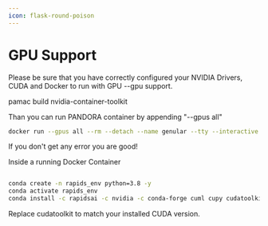 ```yaml
---
icon: flask-round-poison
---
```


# GPU Support

Please be sure that you have correctly configured your NVIDIA Drivers, CUDA and Docker to run with GPU --gpu support.&#x20;

pamac build nvidia-container-toolkit

Than you can run PANDORA container by appending "--gpus all"

```bash
docker run --gpus all --rm --detach --name genular --tty --interactive --env IS_DOCKER='true' --env TZ=Europe/London --oom-kill-disable --volume genular_frontend_latest:/var/www/genular/pandora --volume genular_backend_latest:/var/www/genular/pandora-backend --volume genular_data_latest:/mnt/usrdata --publish 3010:3010 --publish 3011:3011 --publish 3012:3012 --publish 3013:3013 genular/pandora:latest
```

If you don't get any error you are good!

Inside a running Docker Container

```bash

conda create -n rapids_env python=3.8 -y
conda activate rapids_env
conda install -c rapidsai -c nvidia -c conda-forge cuml cupy cudatoolkit=11.8 -y

```

Replace cudatoolkit to match your installed CUDA version.
